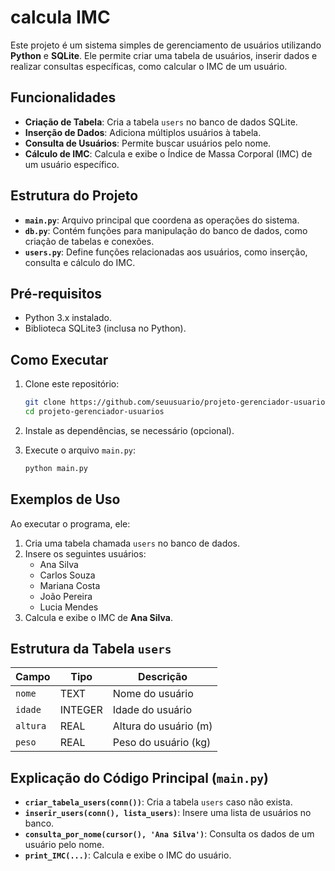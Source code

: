 # calcula IMC

Este projeto é um sistema simples de gerenciamento de usuários utilizando **Python** e **SQLite**. Ele permite criar uma tabela de usuários, inserir dados e realizar consultas específicas, como calcular o IMC de um usuário.

## Funcionalidades

- **Criação de Tabela**: Cria a tabela `users` no banco de dados SQLite.
- **Inserção de Dados**: Adiciona múltiplos usuários à tabela.
- **Consulta de Usuários**: Permite buscar usuários pelo nome.
- **Cálculo de IMC**: Calcula e exibe o Índice de Massa Corporal (IMC) de um usuário específico.

## Estrutura do Projeto

- **`main.py`**: Arquivo principal que coordena as operações do sistema.
- **`db.py`**: Contém funções para manipulação do banco de dados, como criação de tabelas e conexões.
- **`users.py`**: Define funções relacionadas aos usuários, como inserção, consulta e cálculo do IMC.

## Pré-requisitos

- Python 3.x instalado.
- Biblioteca SQLite3 (inclusa no Python).

## Como Executar

1. Clone este repositório:
   ```bash
   git clone https://github.com/seuusuario/projeto-gerenciador-usuarios.git
   cd projeto-gerenciador-usuarios
   ```

2. Instale as dependências, se necessário (opcional).

3. Execute o arquivo `main.py`:
   ```bash
   python main.py
   ```

## Exemplos de Uso

Ao executar o programa, ele:

1. Cria uma tabela chamada `users` no banco de dados.
2. Insere os seguintes usuários:
   - Ana Silva
   - Carlos Souza
   - Mariana Costa
   - João Pereira
   - Lucia Mendes
3. Calcula e exibe o IMC de **Ana Silva**.

## Estrutura da Tabela `users`

| Campo   | Tipo      | Descrição              |
|---------|-----------|------------------------|
| `nome`  | TEXT      | Nome do usuário        |
| `idade` | INTEGER   | Idade do usuário       |
| `altura`| REAL      | Altura do usuário (m)  |
| `peso`  | REAL      | Peso do usuário (kg)   |

## Explicação do Código Principal (`main.py`)

- **`criar_tabela_users(conn())`**: Cria a tabela `users` caso não exista.
- **`inserir_users(conn(), lista_users)`**: Insere uma lista de usuários no banco.
- **`consulta_por_nome(cursor(), 'Ana Silva')`**: Consulta os dados de um usuário pelo nome.
- **`print_IMC(...)`**: Calcula e exibe o IMC do usuário.
